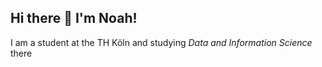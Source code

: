 ## Hi there 👋 I'm Noah!  

I am a student at the TH Köln and studying *Data and Information Science* there
